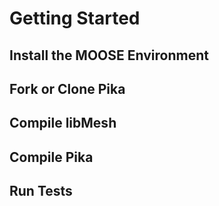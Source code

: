 # Getting Started


## Install the MOOSE Environment

## Fork or Clone Pika

## Compile libMesh

## Compile Pika

## Run Tests